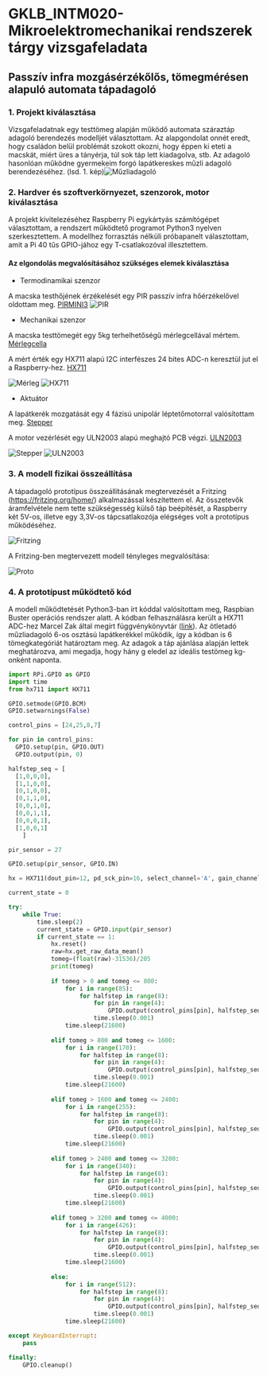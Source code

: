 # GKLB_INTM020-Mikroelektromechanikai rendszerek tárgy vizsgafeladata
## Passzív infra mozgásérzékőlős, tömegmérésen alapuló automata tápadagoló

### 1. Projekt kiválasztása

Vizsgafeladatnak egy testtömeg alapján működő automata száraztáp adagoló berendezés modelljét választottam. Az alapgondolat onnét eredt, hogy családon belül problémát szokott okozni, hogy éppen ki eteti a macskát, miért üres a tányérja, túl sok táp lett kiadagolva, stb. Az adagoló hasonlóan működne gyermekeim forgó lapátkereskes műzli adagoló berendezéséhez. (lsd. 1. kép)![Műzliadagoló](https://github.com/vassb76/RSLRCV_MEMS/blob/master/M%C5%B1zliadagol%C3%B3.png "1. kép Műzliadagoló")

### 2. Hardver és szoftverkörnyezet, szenzorok, motor kiválasztása

A projekt kivitelezéséhez Raspberry Pi egykártyás számítógépet választottam, a rendszert működtető programot Python3 nyelven szerkesztettem. A modellhez forrasztás nélküli próbapanelt választottam, amit a Pi 40 tűs GPIO-jához egy T-csatlakozóval illesztettem.

#### Az elgondolás megvalósításához szükséges elemek kiválasztása
* Termodinamikai szenzor

A macska testhőjének érzékelését egy PIR passzív infra hőérzékelővel oldottam meg. [PIRMINI3](https://github.com/vassb76/RSLRCV_MEMS/blob/master/PIRMINI-3_EN_10038315.pdf) 
![PIR](https://github.com/vassb76/RSLRCV_MEMS/blob/master/PIRMINI3.jpg)

* Mechanikai szenzor

A macska testtömegét egy 5kg terhelhetőségű mérlegcellával mértem. [Mérlegcella](https://github.com/vassb76/RSLRCV_MEMS/blob/master/datasheet-3133.pdf) 

A mért érték egy HX711 alapú I2C interfészes 24 bites ADC-n keresztül jut el a Raspberry-hez. [HX711](https://github.com/vassb76/RSLRCV_MEMS/blob/master/hx711_english.pdf) 

![Mérleg](https://github.com/vassb76/RSLRCV_MEMS/blob/master/Merleg5kg.jpg)
![HX711](https://github.com/vassb76/RSLRCV_MEMS/blob/master/HX711.jpg)

* Aktuátor

A lapátkerék mozgatását egy 4 fázisú unipolár léptetőmotorral valósítottam meg. [Stepper](https://github.com/vassb76/RSLRCV_MEMS/blob/master/28BYJ-48.pdf) 

A motor vezérlését egy ULN2003 alapú meghajtó PCB végzi. [ULN2003](https://github.com/vassb76/RSLRCV_MEMS/blob/master/ULN2003A-PCB.pdf) 

![Stepper](https://github.com/vassb76/RSLRCV_MEMS/blob/master/Stepper.jpg)
![ULN2003](https://github.com/vassb76/RSLRCV_MEMS/blob/master/ULN2003.jpg)

### 3. A modell fizikai összeállítása

A tápadagoló prototípus összeállításának megtervezését a Fritzing (https://fritzing.org/home/) alkalmazással készítettem el. Az összetevők áramfelvétele nem tette szükségesség külső táp beépítését, a Raspberry két 5V-os, illetve egy 3,3V-os tápcsatlakozója elégséges volt a prototípus működéséhez.

![Fritzing](https://github.com/vassb76/RSLRCV_MEMS/blob/master/MEMS4b_bb.png)

A Fritzing-ben megtervezett modell tényleges megvalósítása:

![Proto](https://github.com/vassb76/RSLRCV_MEMS/blob/master/Prototipus.png)


### 4. A prototípust működtető kód

A modell működtetését Python3-ban írt kóddal valósítottam meg, Raspbian Buster operációs rendszer alatt. A kódban felhasználásra került a HX711 ADC-hez Marcel Zak által megírt függvénykönyvtár ([link](https://github.com/gandalf15/HX711)).
Az ötletadó műzliadagoló 6-os osztású lapátkerékkel működik, így a kódban is 6 tömegkategóriát határoztam meg. Az adagok a táp ajánlása alapján lettek meghatározva, ami megadja, hogy hány g eledel az ideális testömeg kg-onként naponta.

```python
import RPi.GPIO as GPIO
import time
from hx711 import HX711

GPIO.setmode(GPIO.BCM)
GPIO.setwarnings(False)

control_pins = [24,25,8,7]

for pin in control_pins:
  GPIO.setup(pin, GPIO.OUT)
  GPIO.output(pin, 0)

halfstep_seq = [
  [1,0,0,0],
  [1,1,0,0],
  [0,1,0,0],
  [0,1,1,0],
  [0,0,1,0],
  [0,0,1,1],
  [0,0,0,1],
  [1,0,0,1]
    ]

pir_sensor = 27

GPIO.setup(pir_sensor, GPIO.IN)

hx = HX711(dout_pin=12, pd_sck_pin=16, select_channel='A', gain_channel_A=64)

current_state = 0

try:
    while True:
        time.sleep(2)
        current_state = GPIO.input(pir_sensor)
        if current_state == 1:
            hx.reset()
            raw=hx.get_raw_data_mean()
            tomeg=(float(raw)-31536)/205
            print(tomeg)
    
            if tomeg > 0 and tomeg <= 800:
                for i in range(85):
                    for halfstep in range(8):
                        for pin in range(4):
                            GPIO.output(control_pins[pin], halfstep_seq[halfstep][pin])
                        time.sleep(0.001)
                time.sleep(21600)
    
            elif tomeg > 800 and tomeg <= 1600:
                for i in range(170):
                    for halfstep in range(8):
                        for pin in range(4):
                            GPIO.output(control_pins[pin], halfstep_seq[halfstep][pin])
                        time.sleep(0.001)
                time.sleep(21600)
    
            elif tomeg > 1600 and tomeg <= 2400:
                for i in range(255):
                    for halfstep in range(8):
                        for pin in range(4):
                            GPIO.output(control_pins[pin], halfstep_seq[halfstep][pin])
                        time.sleep(0.001)
                time.sleep(21600)
    
            elif tomeg > 2400 and tomeg <= 3200:
                for i in range(340):
                    for halfstep in range(8):
                        for pin in range(4):
                            GPIO.output(control_pins[pin], halfstep_seq[halfstep][pin])
                        time.sleep(0.001)
                time.sleep(21600)
                        
            elif tomeg > 3200 and tomeg <= 4000:
                for i in range(426):
                    for halfstep in range(8):
                        for pin in range(4):
                            GPIO.output(control_pins[pin], halfstep_seq[halfstep][pin])
                        time.sleep(0.001)
                time.sleep(21600)
            
            else:
                for i in range(512):
                    for halfstep in range(8):
                        for pin in range(4):
                            GPIO.output(control_pins[pin], halfstep_seq[halfstep][pin])
                        time.sleep(0.001)
                time.sleep(21600)

except KeyboardInterrupt:
    pass

finally:
    GPIO.cleanup()
```
